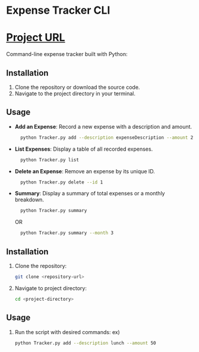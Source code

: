 # Expense Tracker CLI
# [Project URL](https://roadmap.sh/projects/expense-tracker)

Command-line expense tracker built with Python:

## Installation

1. Clone the repository or download the source code.
2. Navigate to the project directory in your terminal.

## Usage
- **Add an Expense**: Record a new expense with a description and amount.
  ```sh
    python Tracker.py add --description expenseDescription --amount 25
    ```
- **List Expenses**: Display a table of all recorded expenses.
  ```sh
    python Tracker.py list
    ```
- **Delete an Expense**: Remove an expense by its unique ID.
  ```sh
    python Tracker.py delete --id 1
    ```
- **Summary**: Display a summary of total expenses or a monthly breakdown.
  ```sh
    python Tracker.py summary
    ```
  OR
  ```sh
    python Tracker.py summary --month 3
    ```

## Installation
1. Clone the repository:
    ```sh
    git clone <repository-url>
    ```

2. Navigate to project directory:
    ```sh
    cd <project-directory>
    ```

## Usage
1. Run the script with desired commands:
   ex)
    ```sh
    python Tracker.py add --description lunch --amount 50
    ```
